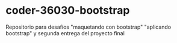 # coder-36030-bootstrap
Repositorio para desafíos "maquetando con bootstrap" "aplicando bootstrap" y segunda entrega del proyecto final 
